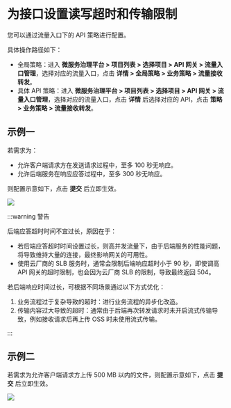 # 为接口设置读写超时和传输限制

您可以通过流量入口下的 API 策略进行配置。

具体操作路径如下：

- 全局策略：进入 **微服务治理平台 > 项目列表 > 选择项目 > API 网关 > 流量入口管理**，选择对应的流量入口，点击 **详情 > 全局策略 > 业务策略 > 流量接收转发**。
- 具体 API 策略：进入 **微服务治理平台 > 项目列表 > 选择项目 > API 网关 > 流量入口管理**，选择对应的流量入口，点击 **详情** 后选择对应的 API，点击 **策略 > 业务策略 > 流量接收转发**。

## 示例一

若需求为：

- 允许客户端请求方在发送请求过程中，至多 100 秒无响应。
- 允许后端服务在响应应答过程中，至多 300 秒无响应。

则配置示意如下，点击 **提交** 后立即生效。

![](http://terminus-paas.oss-cn-hangzhou.aliyuncs.com/paas-doc/2021/10/20/371388d8-6c62-4fcd-a8fd-0343bc965256.png)

:::warning 警告

后端应答超时时间不宜过长，原因在于：

- 若后端应答超时时间设置过长，则高并发流量下，由于后端服务的性能问题，将导致维持大量的连接，最终影响网关的可用性。
- 使用云厂商的 SLB 服务时，通常会限制后端响应超时小于 90 秒，即使调高 API 网关的超时限制，也会因为云厂商 SLB 的限制，导致最终返回 504。

若后端响应时间过长，可根据不同场景通过以下方式优化：
1. 业务流程过于复杂导致的超时：进行业务流程的异步化改造。
2. 传输内容过大导致的超时：通常由于后端再次转发请求时未开启流式传输导致，例如接收请求后再上传 OSS 时未使用流式传输。

:::

## 示例二

若需求为允许客户端请求方上传 500 MB 以内的文件，则配置示意如下，点击 **提交** 后立即生效。

![](http://terminus-paas.oss-cn-hangzhou.aliyuncs.com/paas-doc/2021/10/20/8cb6962a-c59e-46d8-99f8-bbeca0e73dd2.png)


